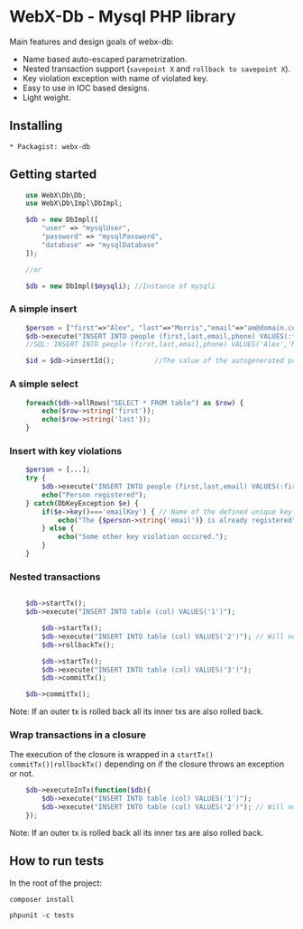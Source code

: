 # WebX-Db - Mysql PHP library
Main features and design goals of webx-db:
* Name based auto-escaped parametrization.
* Nested transaction support (`savepoint X` and `rollback to savepoint X`).
* Key violation exception with name of violated key.
* Easy to use in IOC based designs.
* Light weight.

## Installing
    * Packagist: webx-db

## Getting started
```php
    use WebX\Db\Db;
    use WebX\Db\Impl\DbImpl;

    $db = new DbImpl([
        "user" => "mysqlUser",
        "password" => "mysqlPassword",
        "database" => "mysqlDatabase"
    ]);

    //or

    $db = new DbImpl($mysqli); //Instance of mysqli

```
### A simple insert
```php
    $person = ["first"=>"Alex", "last"=>"Morris","email"=>"am@domain.com"];
    $db->execute("INSERT INTO people (first,last,email,phone) VALUES(:first,:last,:email,:phone)", $person);
    //SQL: INSERT INTO people (first,last,email,phone) VALUES('Alex','Morris','am@domain',NULL);

    $id = $db->insertId();          //The value of the autogenerated primary key.
```

### A simple select
```php
    foreach($db->allRows("SELECT * FROM table") as $row) {
        echo($row->string('first'));
        echo($row->string('last'));
    }
```

### Insert with key violations
```php
    $person = [...];
    try {
        $db->execute("INSERT INTO people (first,last,email) VALUES(:first,:last,:email)", $person);
        echo("Person registered");
    } catch(DbKeyException $e) {
        if($e->key()==='emailKey') { // Name of the defined unique key in MySQL
            echo("The {$person->string('email')} is already registered";
        } else {
            echo("Some other key violation occured.");
        }
    }


```
### Nested transactions
```php

    $db->startTx();
    $db->execute("INSERT INTO table (col) VALUES('1')");

        $db->startTx();
        $db->execute("INSERT INTO table (col) VALUES('2')"); // Will not be commited
        $db->rollbackTx();

        $db->startTx();
        $db->execute("INSERT INTO table (col) VALUES('3')");
        $db->commitTx();

    $db->commitTx();

```
Note: If an outer tx is rolled back all its inner txs are also rolled back.


### Wrap transactions in a closure
The execution of the closure is wrapped in a `startTx()` `commitTx()|rollbackTx()` depending on if the closure throws an exception or not.
```php
    $db->executeInTx(function($db){
        $db->execute("INSERT INTO table (col) VALUES('1')");
        $db->execute("INSERT INTO table (col) VALUES('2')"); // Will not be commited
    });
```
Note: If an outer tx is rolled back all its inner txs are also rolled back.

## How to run tests
In the root of the project:

  `composer install`

  `phpunit -c tests`


